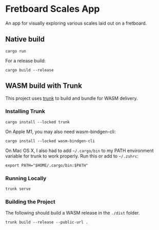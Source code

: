 # Fretboard Scales App

An app for visually exploring various scales laid out on a fretboard.

## Native build

```
cargo run
```

For a release build:

```
cargo build --release
```

## WASM build with Trunk

This project uses [trunk](https://trunkrs.dev/) to build and bundle for WASM delivery.

### Installing Trunk

```
cargo install --locked trunk
```

On Apple M1, you may also need wasm-bindgen-cli:

```
cargo install --locked wasm-bindgen-cli
```

On Mac OS X, I also had to add `~/.cargo/bin` to my PATH environment variable for trunk to work properly. Run this or add to `~/.zshrc`:

```
export PATH="$HOME/.cargo/bin:$PATH"
```

### Running Locally

```
trunk serve
```

### Building the Project

The following should build a WASM release in the `./dist` folder.

```
trunk build --release --public-url .
```
